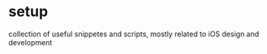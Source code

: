 setup
=====

collection of useful snippetes and scripts, mostly related to iOS design and development
